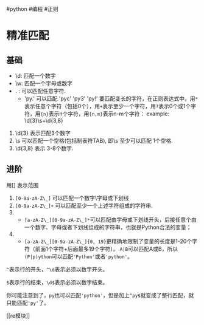 #python #编程 #正则
# 精准匹配
## 基础
- \\d: 匹配一个数字 
- \w: 匹配一个字母或数字
-  . : 可以匹配任意字符.
	- 'py.' 可以匹配 'pyc' 'py3' 'py!' 
要匹配变长的字符，在正则表达式中，用`*`表示任意个字符（包括0个），用`+`表示至少一个字符，用`?`表示0个或1个字符，用`{n}`表示n个字符，用`{n,m}`表示n-m个字符：
example:  \\d{3}\s+\\d{3,8}
1. \\d{3} 表示匹配3个数字
2. \\s 可以匹配一个空格(包括制表符TAB), 即\\s 至少可以匹配 1个空格.
3. \\d{3,8} 表示 3-8个数字.
## 进阶
用\[\] 表示范围
1. `[0-9a-zA-Z\_]` 可以匹配一个数字\字母或下划线
2. `[0-9a-zA-Z\_]+` 可以匹配至少一个上述字符组成的字符串. 
3. - `[a-zA-Z\_][0-9a-zA-Z\_]*`可以匹配由字母或下划线开头，后接任意个由一个数字、字母或者下划线组成的字符串，也就是Python合法的变量；
4. - `[a-zA-Z\_][0-9a-zA-Z\_]{0, 19}`更精确地限制了变量的长度是1-20个字符（前面1个字符+后面最多19个字符）。
`A|B`可以匹配A或B，所以`(P|p)ython`可以匹配`'Python'`或者`'python'`。

`^`表示行的开头，`^\d`表示必须以数字开头。

`$`表示行的结束，`\d$`表示必须以数字结束。

你可能注意到了，`py`也可以匹配`'python'`，但是加上`^py$`就变成了整行匹配，就只能匹配`'py'`了。

[[re模块]]
